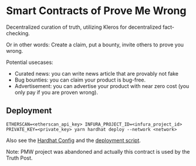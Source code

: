 # Smart Contracts of Prove Me Wrong

Decentralized curation of truth, utilizing Kleros for decentralized fact-checking.

Or in other words: Create a claim, put a bounty, invite others to prove you wrong. 

Potential usecases: 
- Curated news: you can write news article that are provably not fake
- Bug bounties: you can claim your product is bug-free.
- Advertisement: you can advertise your product with near zero cost (you only pay if you are proven wrong). 


## Deployment

`ETHERSCAN=<etherscan_api_key> INFURA_PROJECT_ID=<infura_project_id> PRIVATE_KEY=<private_key> yarn hardhat deploy --network <network>`

Also see the [Hardhat Config](https://github.com/proveuswrong/contracts-pmw/blob/master/hardhat.config.js) and the [deployment script](https://github.com/proveuswrong/contracts-pmw/blob/master/deploy/1_deploy_pmw.js).

Note: PMW project was abandoned and actually this contract is used by the Truth Post.
